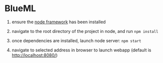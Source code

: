 BlueML
==========================

1. ensure the [node framework](https://nodejs.org/en/) has been installed


2. navigate to the root directory of the project in node, and run `npm install`

2. once dependencies are installed, launch node server: `npm start`

3. navigate to selected address in browser to launch webapp (default is [http://localhost:8080/](http://localhost:8080/))
